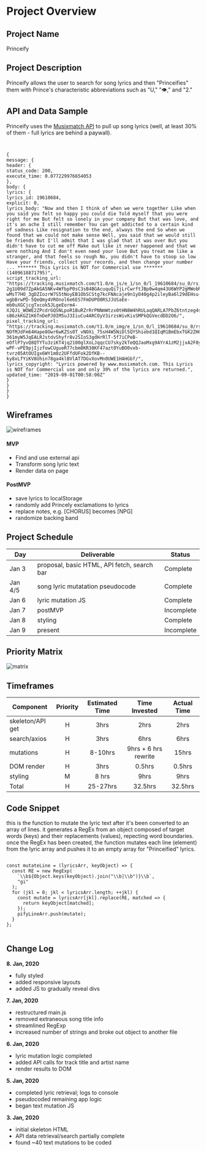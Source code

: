 # Project Overview

## Project Name

Princeify

## Project Description

Princeify allows the user to search for song lyrics and then "Princeifies" them with Prince's characteristic abbreviations such as "U," "👁️," and "2."

## API and Data Sample

Princeify uses the [Musixmatch API](https://developer.musixmatch.com/) to pull up song lyrics (well, at least 30% of them - full lyrics are behind a paywall).

```


{
message: {
header: {
status_code: 200,
execute_time: 0.077229976654053
},
body: {
lyrics: {
lyrics_id: 19610684,
explicit: 0,
lyrics_body: "Now and then I think of when we were together Like when you said you felt so happy you could die Told myself that you were right for me But felt so lonely in your company But that was love, and it's an ache I still remember You can get addicted to a certain kind of sadness Like resignation to the end, always the end So when we found that we could not make sense Well, you said that we would still be friends But I'll admit that I was glad that it was over But you didn't have to cut me off Make out like it never happened and that we were nothing And I don't even need your love But you treat me like a stranger, and that feels so rough No, you didn't have to stoop so low Have your friends, collect your records, and then change your number ... ******* This Lyrics is NOT for Commercial use ******* (1409618871795)",
script_tracking_url: "https://tracking.musixmatch.com/t1.0/m_js/e_1/sn_0/l_19610684/su_0/rs_0/tr_3vUCAKgtc9fFcHEccdWyaSMU9yu10L0suYXzo9lyyV_XNlSIkneRO3Dsx3CWiLt2V09dcKy3XDLMcgbmz_Yzj9FMYTpaDZuLyMy-2g1U09d7ZpAkGA5NKv4WfbpP0sC3sB4BGAcuquQi7jLrCwrftJBp0w4qm43U6WYP2gMWobMZKYH259gS5iMHIkE7Efg8zkuU7FLSVVh-wMsT7HO_3gDZIozrW7S5tNoyEB1ObSCStg7kcFNAcaje9n1yO40g4p2ileyBa6l29dEHsu-wgbBrwPD-5QeQmy4VROnol6e6ES7FmDUPO0RSJJUSaEe-mb0uXGCjcgTxcok5JLgeEorm4-XJQJi_WOWE2ZPcdrGQSNLpoR1BuRZrRrPNNmWtzx0tHN8W4hRULaqQARLA7PbZ6tntzeg4s-sB6zkKGZ1K6TnDePJ0IM5uJ3IiuCu4ARCOyV3irzsWivKixSMPkQGVecdDD2O6/",
pixel_tracking_url: "https://tracking.musixmatch.com/t1.0/m_img/e_1/sn_0/l_19610684/su_0/rs_0/tr_3vUCAF-NOfMJdFm64Hape8Owr6wKZSs0T_vNOXi_75sH4W5NiDl5QYShiobd1QIqM1BmEbxTGK2ZH0BX9VSHPNbfkBLquXVUZ0h717nBlR_fZKjL23HSJreE2lTikREEdTQqKatik7xMBqDa2XKrq8s_ETFkVLnZjJ7mAhrem736FJ3nEaGmZmODycRxFGTOPDLc-361myW5JqEALRJstdvShyfr8v2SIoS3gdHrRlT-5f7iCPeB-eOflP7yvQ8QTYTu3ziKT4jq2100glXoLJqqcCU7sky2kTeQQJaoMxg9AYrA1zM2jjxA2F8yv1SN9FV1scsdEYUaYU8Kd867lIFKSKz-wPF-vPE9pjIjzfowCUgueR77cbm8KR38KF47azt0YuBO0vxb-tvrz05AtOUIgx6WY1m0z2UFfdUFok2DfKB--ky8xLfYiKV8Uhin78ga4klBVlAT7DGvXovMn0UWE1HAHGbf/",
lyrics_copyright: "Lyrics powered by www.musixmatch.com. This Lyrics is NOT for Commercial use and only 30% of the lyrics are returned.",
updated_time: "2019-09-01T00:58:00Z"
}
}
}
}

```

## Wireframes

![wireframes](https://i.imgur.com/ZdmmsUY.jpg "before and after search")

#### MVP

- Find and use external api
- Transform song lyric text
- Render data on page

#### PostMVP

- save lyrics to localStorage
- randomly add Princely exclamations to lyrics
- replace notes, e.g. [CHORUS] becomes [NPG]
- randomize backing band

## Project Schedule

| Day     | Deliverable                                 | Status     |
| ------- | ------------------------------------------- | ---------- |
| Jan 3   | proposal, basic HTML, API fetch, search bar | Complete   |
| Jan 4/5 | song lyric mutatation pseudocode            | Complete   |
| Jan 6   | lyric mutation JS                           | Complete   |
| Jan 7   | postMVP                                     | Incomplete |
| Jan 8   | styling                                     | Complete   |
| Jan 9   | present                                     | Incomplete |

## Priority Matrix

![matrix](https://i.imgur.com/Vor475U.jpg "priority matrix")

## Timeframes

| Component        | Priority | Estimated Time |    Time Invested     | Actual Time |
| ---------------- | :------: | :------------: | :------------------: | :---------: |
| skeleton/API get |    H     |      3hrs      |         2hrs         |    2hrs     |
| search/axios     |    H     |      3hrs      |         6hrs         |    6hrs     |
| mutations        |    H     |    8-10hrs     | 9hrs + 6 hrs rewrite |    15hrs    |
| DOM render       |    H     |      3hrs      |        0.5hrs        |   0.5hrs    |
| styling          |    M     |     8 hrs      |         9hrs         |    9hrs     |
| Total            |    H     |    25-27hrs    |       32.5hrs        |   32.5hrs   |

## Code Snippet

this is the function to mutate the lyric text after it's been converted to an array of lines. it generates a RegEx from an object composed of target words (keys) and their replacements (values), repecting word boundaries. once the RegEx has been created, the function mutates each line (element) from the lyric array and pushes it to an empty array for "Princeified" lyrics.

```

const mutateLine = (lyricsArr, keyObject) => {
  const RE = new RegExp(
    `\\b${Object.keys(keyObject).join("\\b|\\b")}\\b`,
    "gi"
  );
  for (jkl = 0; jkl < lyricsArr.length; ++jkl) {
    const mutate = lyricsArr[jkl].replace(RE, matched => {
      return keyObject[matched];
    });
    pifyLineArr.push(mutate);
  }
};


```

## Change Log

**8. Jan, 2020**

- fully styled
- added responsive layouts
- added JS to gradually reveal divs

**7. Jan, 2020**

- restructured main.js
- removed extraneous song title info
- streamlined RegExp
- increased number of strings and broke out object to another file

**6. Jan, 2020**

- lyric mutation logic completed
- added API calls for track title and artist name
- render results to DOM

**5. Jan, 2020**

- completed lyric retrieval; logs to console
- pseudocoded remaining app logic
- began text mutation JS

**3. Jan, 2020**

- initial skeleton HTML
- API data retrieval/search partially complete
- found ~40 text mutations to be coded
